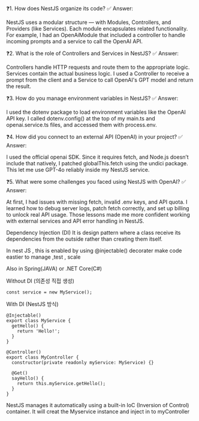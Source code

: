 ❓1. How does NestJS organize its code?
✅ Answer:

NestJS uses a modular structure — with Modules, Controllers, and Providers (like Services).
 Each module encapsulates related functionality. 
 For example, I had an OpenAiModule that included a 
 controller to handle incoming prompts and 
 a service to call the OpenAI API.

❓2. What is the role of Controllers and Services in NestJS?
✅ Answer:

Controllers handle HTTP requests and route them to the appropriate logic.
 Services contain the actual business logic. 
 I used a Controller to receive a prompt from the client and a 
 Service to call OpenAI's GPT model and return the result.

❓3. How do you manage environment variables in NestJS?
✅ Answer:

I used the dotenv package to load environment variables like the OpenAI API key. 
I called dotenv.config() at the top of my main.ts and openai.service.ts files,
 and accessed them with process.env.

❓4. How did you connect to an external API (OpenAI) in your project?
✅ Answer:

I used the official openai SDK.
 Since it requires fetch, and Node.js doesn’t include that natively,
  I patched globalThis.fetch using the undici package. 
  This let me use GPT-4o reliably inside my NestJS service.

❓5. What were some challenges you faced using NestJS with OpenAI?
✅ Answer:

At first, I had issues with missing fetch,
 invalid .env keys, and API quota. 
 I learned how to debug server logs, 
 patch fetch correctly, and set up billing to unlock real API usage. 
 Those lessons made me more confident working with external services and API error handling in NestJS.






 Dependency Injection (DI)
 It is design pattern where a class receive its dependencies from the outside rather than creating them itself.

 In nest JS , this is enabled by using @injectable() decorater
 make code eastier to manage ,test , scale


 Also in Spring(JAVA) or .NET Core(C#)


 Without DI (의존성 직접 생성)
```
const service = new MyService();

```
With DI (NestJS 방식)
```
@Injectable()
export class MyService {
  getHello() {
    return 'Hello!';
  }
}

@Controller()
export class MyController {
  constructor(private readonly myService: MyService) {}

  @Get()
  sayHello() {
    return this.myService.getHello();
  }
}
```

NestJS manages it automatically using a built-in IoC (Inversion of Control) container.
It will creat the Myservice instance and inject in to myController 


